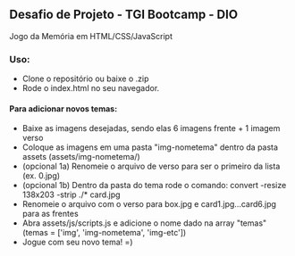 ## Desafio de Projeto - TGI Bootcamp - DIO

Jogo da Memória em HTML/CSS/JavaScript

### Uso:
- Clone o repositório ou baixe o .zip
- Rode o index.html no seu navegador.

#### Para adicionar novos temas:
- Baixe as imagens desejadas, sendo elas 6 imagens frente + 1 imagem verso
- Coloque as imagens em uma pasta "img-nometema" dentro da pasta assets (assets/img-nometema/)
- (opcional 1a) Renomeie o arquivo de verso para ser o primeiro da lista (ex. 0.jpg)
- (opcional 1b) Dentro da pasta do tema rode o comando: convert -resize 138x203 -strip ./* card.jpg
- Renomeie o arquivo com o verso para box.jpg e card1.jpg...card6.jpg para as frentes
- Abra assets/js/scripts.js e adicione o nome dado na array "temas" (temas = ['img', 'img-nometema', 'img-etc'])
- Jogue com seu novo tema! =)
